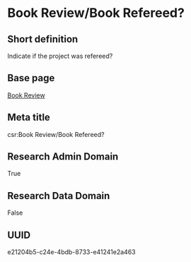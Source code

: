 # Book Review/Book Refereed?
## Short definition
Indicate if the project was refereed?
## Base page
[Book Review](https://github.com/EuroCRIS/CASRAI-Dictionairies/blob/main/Objects/Book%20Review.md)
## Meta title
csr:Book Review/Book Refereed?
## Research Admin Domain
True
## Research Data Domain
False
## UUID
e21204b5-c24e-4bdb-8733-e41241e2a463
